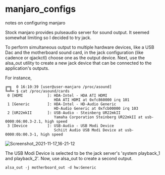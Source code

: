 # manjaro_configs
notes on configuring manjaro

Stock manjaro provides pulseaudio server for sound output. It seemed somewhat limiting so I decided to try jack.

To perform simultaneous output to multiple hardware devices, like a USB Dac and the motherboard sound card, in the jack configuration (like cadence or qjackctl) choose one as the output device. Next, use the alsa_out utility to create a new jack device that can be connected to the application's outputs.

For instance, 

```
╔═╗  0 16:10:39 [user@user-manjaro /proc/asound]                        
╚═╩═ $ cat /proc/asound/cards
 0 [HDMI           ]: HDA-Intel - HDA ATI HDMI
                      HDA ATI HDMI at 0xfc860000 irq 101
 1 [Generic        ]: HDA-Intel - HD-Audio Generic
                      HD-Audio Generic at 0xfcb00000 irq 103
 2 [UR22mkII       ]: USB-Audio - Steinberg UR22mkII
                      Yamaha Corporation Steinberg UR22mkII at usb-0000:06:00.3-2.1, high speed
 3 [Device         ]: USB-Audio - USB Modi Device
                      Schiit Audio USB Modi Device at usb-0000:0b:00.3-1, high speed
```

![Screenshot_2021-11-17_16-21-12](https://user-images.githubusercontent.com/89953202/142284813-f4b2b7c7-4931-451e-a56e-f175ef097596.png)

The USB Modi Device is selected to be the jack server's 'system playback_1 and playback_2'. Now, use alsa_out to create a second output.

```
alsa_out -j motherboard_out -d hw:Generic
```
